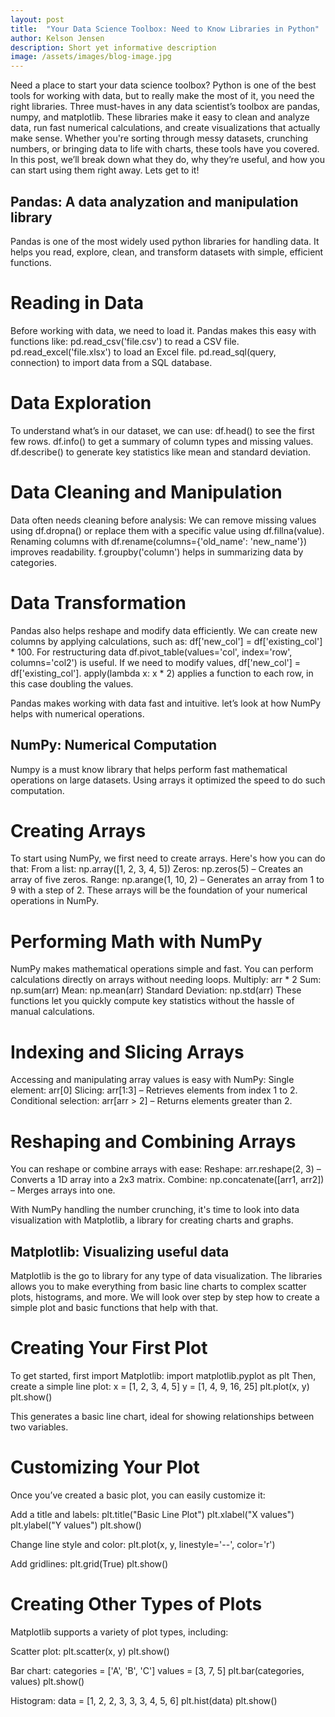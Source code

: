 ```yaml
---
layout: post
title:  "Your Data Science Toolbox: Need to Know Libraries in Python"
author: Kelson Jensen
description: Short yet informative description
image: /assets/images/blog-image.jpg
---
```


Need a place to start your data science toolbox? Python is one of the best tools for working with data, but to really make the most of it, you need the right libraries. Three must-haves in any data scientist’s toolbox are pandas, numpy, and matplotlib. These libraries make it easy to clean and analyze data, run fast numerical calculations, and create visualizations that actually make sense. Whether you're sorting through messy datasets, crunching numbers, or bringing data to life with charts, these tools have you covered. In this post, we’ll break down what they do, why they’re useful, and how you can start using them right away. Lets get to it!

## Pandas: A data analyzation and manipulation library
Pandas is one of the most widely used python libraries for handling data. It helps you read, explore, clean, and transform datasets with simple, efficient functions.

# Reading in Data
Before working with data, we need to load it. Pandas makes this easy with functions like:
pd.read_csv('file.csv') to read a CSV file. pd.read_excel('file.xlsx') to load an Excel file.
pd.read_sql(query, connection) to import data from a SQL database.

# Data Exploration
To understand what’s in our dataset, we can use:
df.head() to see the first few rows.
df.info() to get a summary of column types and missing values.
df.describe() to generate key statistics like mean and standard deviation.

# Data Cleaning and Manipulation
Data often needs cleaning before analysis:
We can remove missing values using df.dropna() or replace them with a specific value using df.fillna(value). 
Renaming columns with df.rename(columns={'old_name': 'new_name'}) improves readability.
f.groupby('column') helps in summarizing data by categories.

# Data Transformation
Pandas also helps reshape and modify data efficiently. We can create new columns by applying calculations, such as:
df['new_col'] = df['existing_col'] * 100. 
For restructuring data df.pivot_table(values='col', index='row', columns='col2') is useful. 
If we need to modify values, df['new_col'] = df['existing_col'].
apply(lambda x: x * 2) applies a function to each row, in this case doubling the values.

Pandas makes working with data fast and intuitive. let’s look at how NumPy helps with numerical operations.


## NumPy: Numerical Computation
Numpy is a must know library that helps perform fast mathematical operations on large datasets. Using arrays it optimized the speed to do such computation. 

# Creating Arrays
To start using NumPy, we first need to create arrays. Here's how you can do that:
From a list: np.array([1, 2, 3, 4, 5])
Zeros: np.zeros(5) – Creates an array of five zeros.
Range: np.arange(1, 10, 2) – Generates an array from 1 to 9 with a step of 2.
These arrays will be the foundation of your numerical operations in NumPy.

# Performing Math with NumPy
NumPy makes mathematical operations simple and fast. You can perform calculations directly on arrays without needing loops.
Multiply: arr * 2
Sum: np.sum(arr)
Mean: np.mean(arr)
Standard Deviation: np.std(arr)
These functions let you quickly compute key statistics without the hassle of manual calculations.

# Indexing and Slicing Arrays
Accessing and manipulating array values is easy with NumPy:
Single element: arr[0]
Slicing: arr[1:3] – Retrieves elements from index 1 to 2.
Conditional selection: arr[arr > 2] – Returns elements greater than 2.

# Reshaping and Combining Arrays
You can reshape or combine arrays with ease:
Reshape: arr.reshape(2, 3) – Converts a 1D array into a 2x3 matrix.
Combine: np.concatenate([arr1, arr2]) – Merges arrays into one.

With NumPy handling the number crunching, it's time to look into data visualization with Matplotlib, a library for creating charts and graphs.


## Matplotlib: Visualizing useful data
Matplotlib is the go to library for any type of data visualization. The libraries allows you to make everything from basic line charts to complex scatter plots, histograms, and more. 
We will look over step by step how to create a simple plot and basic functions that help with that. 

# Creating Your First Plot
To get started, first import Matplotlib:
import matplotlib.pyplot as plt
Then, create a simple line plot:
x = [1, 2, 3, 4, 5]
y = [1, 4, 9, 16, 25]
plt.plot(x, y)
plt.show()

This generates a basic line chart, ideal for showing relationships between two variables.

# Customizing Your Plot
Once you’ve created a basic plot, you can easily customize it:

Add a title and labels:
plt.title("Basic Line Plot")
plt.xlabel("X values")
plt.ylabel("Y values")
plt.show()

Change line style and color:
plt.plot(x, y, linestyle='--', color='r')

Add gridlines:
plt.grid(True)
plt.show()

# Creating Other Types of Plots
Matplotlib supports a variety of plot types, including:

Scatter plot:
plt.scatter(x, y)
plt.show()

Bar chart:
categories = ['A', 'B', 'C']
values = [3, 7, 5]
plt.bar(categories, values)
plt.show()

Histogram:
data = [1, 2, 2, 3, 3, 3, 4, 5, 6]
plt.hist(data)
plt.show()

